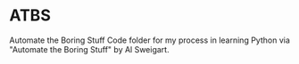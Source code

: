 # ATBS
Automate the Boring Stuff
Code folder for my process in learning Python via "Automate the Boring Stuff" by Al Sweigart.
